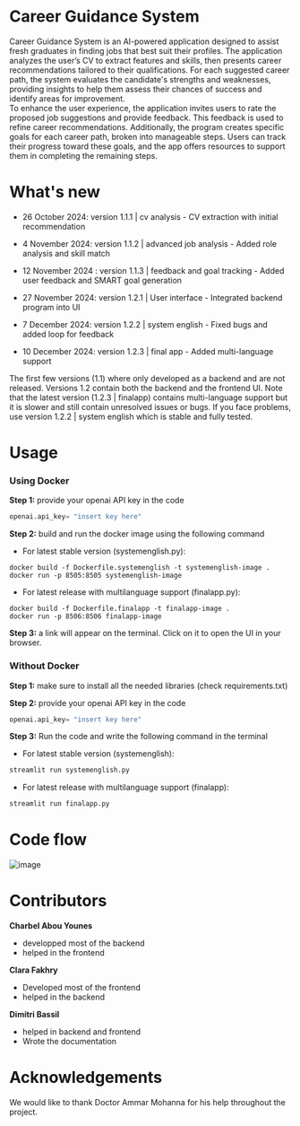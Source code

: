 # Career Guidance System
Career Guidance System is an AI-powered application designed to assist fresh graduates in finding jobs that best suit their profiles. The application analyzes the user’s CV to extract features and skills, then presents career recommendations tailored to their qualifications. For each suggested career path, the system evaluates the candidate's strengths and weaknesses, providing insights to help them assess their chances of success and identify areas for improvement.  
To enhance the user experience, the application invites users to rate the proposed job suggestions and provide feedback. This feedback is used to refine career recommendations. Additionally, the program creates specific goals for each career path, broken into manageable steps. Users can track their progress toward these goals, and the app offers resources to support them in completing the remaining steps.




# What's new
-	26 October 2024: version 1.1.1 | cv analysis - CV extraction with initial recommendation 

-	4 November 2024:  version 1.1.2 | advanced job analysis -  Added role analysis and skill match

-	12 November 2024 : version 1.1.3 | feedback and goal tracking - Added user feedback and SMART goal generation

-	27 November 2024: version 1.2.1 | User interface - Integrated backend program into UI

-	7 December 2024: version 1.2.2 | system english -  Fixed bugs and added loop for feedback 

-	10 December 2024: version 1.2.3 | final app - Added multi-language support
  
The first few versions (1.1) where only developed as a backend and are not released. Versions 1.2 contain both the backend and the frontend UI. Note that the latest version (1.2.3 | finalapp) contains multi-language support but it is slower and still contain unresolved issues or bugs. If you face problems, use version 1.2.2 | system english which is stable and fully tested.






# Usage

### Using Docker
**Step 1:** provide your openai API key in the code  
```python
openai.api_key= "insert key here"
```

**Step 2:** build and run the docker image using the following command   
- For latest stable version (systemenglish.py):  
```
docker build -f Dockerfile.systemenglish -t systemenglish-image .
docker run -p 8505:8505 systemenglish-image 
```
-	For latest release with multilanguage support (finalapp.py):  
```
docker build -f Dockerfile.finalapp -t finalapp-image .
docker run -p 8506:8506 finalapp-image
```

**Step 3:** a link will appear on the terminal. Click on it to open the UI in your browser. 

### Without Docker
**Step 1:** make sure to install all the needed libraries (check requirements.txt)

**Step 2:** provide your openai API key in the code  
```python
openai.api_key= "insert key here"
```

**Step 3:** Run the code and write the following command in the terminal  
-	For latest stable version (systemenglish):  
```python
streamlit run systemenglish.py
```
-	For latest release with multilanguage support (finalapp):  
```python
streamlit run finalapp.py
```



# Code flow
![image](https://github.com/user-attachments/assets/52979a89-1599-4067-a41d-68615f77f8d8)


# Contributors 
**Charbel Abou Younes** 
- developped most of the backend
- helped in the frontend

**Clara Fakhry**
- Developed most of the frontend
- helped in the backend

**Dimitri Bassil**
- helped in backend and frontend
- Wrote the documentation


# Acknowledgements   
We would like to thank Doctor Ammar Mohanna for his help throughout the project.


